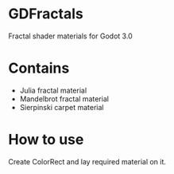 # GDFractals
Fractal shader materials for Godot 3.0

# Contains
* Julia fractal material
* Mandelbrot fractal material
* Sierpinski carpet material

# How to use
Create ColorRect and lay required material on it.
